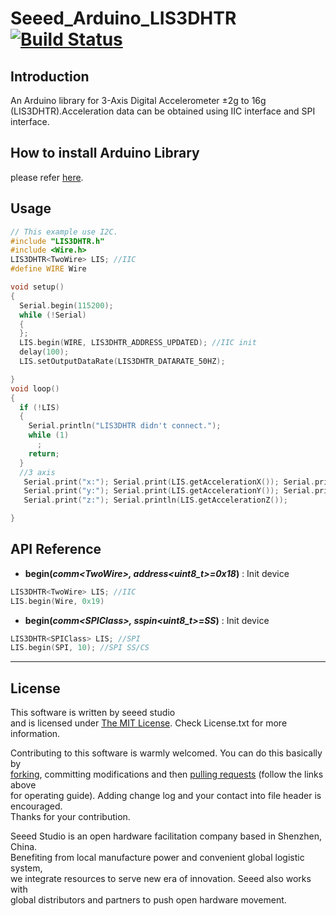 # Seeed_Arduino_LIS3DHTR  [![Build Status](https://travis-ci.com/Seeed-Studio/Seeed_Arduino_LIS3DHTR.svg?branch=master)](https://travis-ci.com/Seeed-Studio/Seeed_Arduino_LIS3DHTR)
## Introduction 
An Arduino library for 3-Axis Digital Accelerometer ±2g to 16g (LIS3DHTR).Acceleration data can be obtained using IIC interface and SPI interface.
## How to install  Arduino Library
please refer [here](https://wiki.seeedstudio.com/How_to_install_Arduino_Library/).

## Usage

```C++
// This example use I2C.
#include "LIS3DHTR.h"
#include <Wire.h>
LIS3DHTR<TwoWire> LIS; //IIC
#define WIRE Wire

void setup()
{
  Serial.begin(115200);
  while (!Serial)
  {
  };
  LIS.begin(WIRE, LIS3DHTR_ADDRESS_UPDATED); //IIC init
  delay(100);
  LIS.setOutputDataRate(LIS3DHTR_DATARATE_50HZ);

}
void loop()
{
  if (!LIS)
  {
    Serial.println("LIS3DHTR didn't connect.");
    while (1)
      ;
    return;
  }
  //3 axis
   Serial.print("x:"); Serial.print(LIS.getAccelerationX()); Serial.print("  ");
   Serial.print("y:"); Serial.print(LIS.getAccelerationY()); Serial.print("  ");
   Serial.print("z:"); Serial.println(LIS.getAccelerationZ());

}

```

## API Reference

- **begin(*comm\<TwoWire\>, address\<uint8_t\>=0x18*)** :  Init device
```C++
LIS3DHTR<TwoWire> LIS; //IIC
LIS.begin(Wire, 0x19)
```

- **begin(*comm\<SPIClass\>, sspin\<uint8_t\>=SS*)** :  Init device
```C++
LIS3DHTR<SPIClass> LIS; //SPI
LIS.begin(SPI, 10); //SPI SS/CS
```

----
## License
This software is written by seeed studio<br>
and is licensed under [The MIT License](http://opensource.org/licenses/mit-license.php). Check License.txt for more information.<br>

Contributing to this software is warmly welcomed. You can do this basically by<br>
[forking](https://help.github.com/articles/fork-a-repo), committing modifications and then [pulling requests](https://help.github.com/articles/using-pull-requests) (follow the links above<br>
for operating guide). Adding change log and your contact into file header is encouraged.<br>
Thanks for your contribution.

Seeed Studio is an open hardware facilitation company based in Shenzhen, China. <br>
Benefiting from local manufacture power and convenient global logistic system, <br>
we integrate resources to serve new era of innovation. Seeed also works with <br>
global distributors and partners to push open hardware movement.<br>